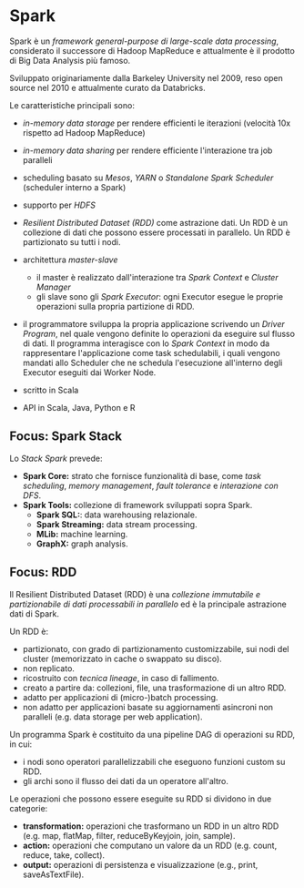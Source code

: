 # Spark
Spark è un *framework general-purpose di large-scale data processing*, considerato il successore di Hadoop MapReduce e attualmente è il prodotto di Big Data Analysis più famoso.

Sviluppato originariamente dalla Barkeley University nel 2009, reso open source nel 2010 e attualmente curato da Databricks.

Le caratteristiche principali sono:

* *in-memory data storage* per rendere efficienti le iterazioni (velocità 10x rispetto ad Hadoop MapReduce)
* *in-memory data sharing* per rendere efficiente l'interazione tra job paralleli
* scheduling basato su *Mesos*, *YARN* o *Standalone Spark Scheduler* (scheduler interno a Spark)
* supporto per *HDFS*
* *Resilient Distributed Dataset (RDD)* come astrazione dati. Un RDD è un collezione di dati che possono essere processati in parallelo. Un RDD è partizionato su tutti i nodi.
* architettura *master-slave*
   * il master è realizzato dall'interazione tra *Spark Context* e *Cluster Manager*
   * gli slave sono gli *Spark Executor*: ogni Executor esegue le proprie operazioni sulla propria partizione di RDD.
* il programmatore sviluppa la propria applicazione scrivendo un *Driver Program*, nel quale vengono definite lo operazioni da eseguire sul flusso di dati. Il programma interagisce con lo *Spark Context* in modo da rappresentare l'applicazione come task schedulabili, i quali vengono mandati allo Scheduler che ne schedula l'esecuzione all'interno degli Executor eseguiti dai Worker Node.

* scritto in Scala
* API in Scala, Java, Python e R


## Focus: Spark Stack
Lo *Stack Spark* prevede:

* **Spark Core:** strato che fornisce funzionalità di base, come *task scheduling*, *memory management*, *fault tolerance* e *interazione con DFS*.
* **Spark Tools:** collezione di framework sviluppati sopra Spark.
  * **Spark SQL:**: data warehousing relazionale.
  * **Spark Streaming:** data stream processing.
  * **MLib:** machine learning.
  * **GraphX:** graph analysis.


## Focus: RDD
Il Resilient Distributed Dataset (RDD) è una *collezione immutabile e partizionabile di dati processabili in parallelo* ed è la principale astrazione dati di Spark.

Un RDD è:

* partizionato, con grado di partizionamento customizzabile, sui nodi del cluster (memorizzato in cache o swappato su disco).
* non replicato.
* ricostruito con *tecnica lineage*, in caso di fallimento.
* creato a partire da: collezioni, file, una trasformazione di un altro RDD.
* adatto per applicazioni di (micro-)batch processing.
* non adatto per applicazioni basate su aggiornamenti asincroni non paralleli (e.g. data storage per web application).

Un programma Spark è costituito da una pipeline DAG di operazioni su RDD, in cui:

* i nodi sono operatori parallelizzabili che eseguono funzioni custom su RDD.
* gli archi sono il flusso dei dati da un operatore all'altro.

Le operazioni che possono essere eseguite su RDD si dividono in due categorie:

* **transformation:** operazioni che trasformano un RDD in un altro RDD (e.g. map, flatMap, filter, reduceByKeyjoin, join, sample).
* **action:** operazioni che computano un valore da un RDD (e.g. count, reduce, take, collect).
* **output:** operazioni di persistenza e visualizzazione (e.g., print, saveAsTextFile).
